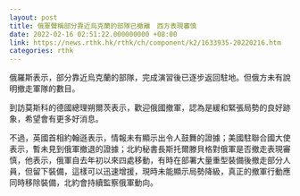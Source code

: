```yaml
---
layout: post
title: 俄軍聲稱部分靠近烏克蘭的部隊已撤離　西方表現審慎
date: 2022-02-16 02:51:22.000000000 +08:00
link: https://news.rthk.hk/rthk/ch/component/k2/1633935-20220216.htm
categories: rthk
---
```


俄羅斯表示，部分靠近烏克蘭的部隊，完成演習後已逐步返回駐地。但俄方未有說明撤走軍隊的數目。

到訪莫斯科的德國總理朔爾茨表示，歡迎俄國撤軍，認為是緩和緊張局勢的良好跡象，希望會有更多好消息。

不過，英國首相約翰遜表示，情報未有顯示出令人鼓舞的證據；美國駐聯合國大使表示，暫未見到俄軍撤退的證據；北約秘書長斯托爾滕貝格對俄軍是否撤走表現審慎，他表示，俄軍自去年初以來四處移動，有時在部署大量重型裝備後撤走部分人員，但留下裝備，這樣可以迅速增援，現時未能顯示局勢降級，真正的撤軍行動應同時移除裝備，北約會持續監察俄軍動向。
